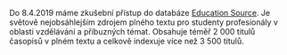 
Do 8.4.2019 máme zkušební přístup do databáze [Education Source](https://pez.cuni.cz/prehled/zdroj.php?lang=cs&id=865&freetrials=1).
Je světově nejobsáhlejším zdrojem plného textu pro studenty profesionály v oblasti vzdělávání a příbuzných témat.
Obsahuje téměř 2 000 titulů časopisů v plném textu a celkově indexuje více než 3 500 titulů.

